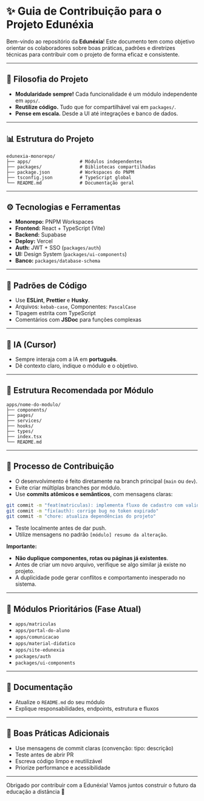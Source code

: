 <!-- cSpell:disable -->
# ✨ Guia de Contribuição para o Projeto Edunéxia

Bem-vindo ao repositório da **Edunéxia**! Este documento tem como objetivo orientar os colaboradores sobre boas práticas, padrões e diretrizes técnicas para contribuir com o projeto de forma eficaz e consistente.

---

## 🧠 Filosofia do Projeto

- **Modularidade sempre!** Cada funcionalidade é um módulo independente em `apps/`.
- **Reutilize código.** Tudo que for compartilhável vai em `packages/`.
- **Pense em escala.** Desde a UI até integrações e banco de dados.

---

## 📊 Estrutura do Projeto

```
edunexia-monorepo/
├── apps/                  # Módulos independentes
├── packages/              # Bibliotecas compartilhadas
├── package.json           # Workspaces do PNPM
├── tsconfig.json          # TypeScript global
└── README.md              # Documentação geral
```

---

## ⚙️ Tecnologias e Ferramentas

- **Monorepo:** PNPM Workspaces
- **Frontend:** React + TypeScript (Vite)
- **Backend:** Supabase
- **Deploy:** Vercel
- **Auth:** JWT + SSO (`packages/auth`)
- **UI:** Design System (`packages/ui-components`)
- **Banco:** `packages/database-schema`

---

## 🔧 Padrões de Código

- Use **ESLint**, **Prettier** e **Husky**.
- Arquivos: `kebab-case`, Componentes: `PascalCase`
- Tipagem estrita com TypeScript
- Comentários com **JSDoc** para funções complexas

---

## 💬 IA (Cursor)

- Sempre interaja com a IA em **português**.
- Dê contexto claro, indique o módulo e o objetivo.

---

## 🚪 Estrutura Recomendada por Módulo

```
apps/nome-do-modulo/
├── components/
├── pages/
├── services/
├── hooks/
├── types/
├── index.tsx
└── README.md
```

---

## 🚀 Processo de Contribuição

- O desenvolvimento é feito diretamente na branch principal (`main` ou `dev`).
- Evite criar múltiplas branches por módulo.
- Use **commits atômicos e semânticos**, com mensagens claras:

```bash
git commit -m "feat(matriculas): implementa fluxo de cadastro com validação"
git commit -m "fix(auth): corrige bug no token expirado"
git commit -m "chore: atualiza dependências do projeto"
```

- Teste localmente antes de dar push.
- Utilize mensagens no padrão `[módulo] resumo da alteração`.

**Importante:**
- **Não duplique componentes, rotas ou páginas já existentes**.
- Antes de criar um novo arquivo, verifique se algo similar já existe no projeto.
- A duplicidade pode gerar conflitos e comportamento inesperado no sistema.

---

## 🔹 Módulos Prioritários (Fase Atual)

- `apps/matriculas`
- `apps/portal-do-aluno`
- `apps/comunicacao`
- `apps/material-didatico`
- `apps/site-edunexia`
- `packages/auth`
- `packages/ui-components`

---

## 📄 Documentação

- Atualize o `README.md` do seu módulo
- Explique responsabilidades, endpoints, estrutura e fluxos

---

## 🚧 Boas Práticas Adicionais

- Use mensagens de commit claras (convenção: tipo: descrição)
- Teste antes de abrir PR
- Escreva código limpo e reutilizável
- Priorize performance e acessibilidade

---

Obrigado por contribuir com a Edunéxia! Vamos juntos construir o futuro da educação a distância 🌟 